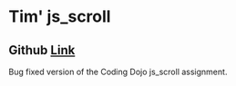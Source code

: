 Tim' js_scroll
==============

Github [Link](https://github.com/tpchur/dojo-js-scroll)
------
Bug fixed version of the Coding Dojo js_scroll assignment.
